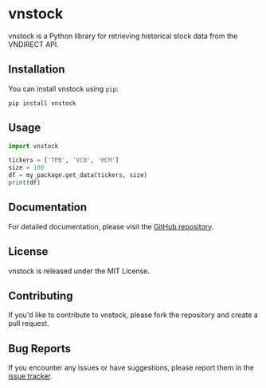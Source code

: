 # vnstock

vnstock is a Python library for retrieving historical stock data from the VNDIRECT API.

## Installation

You can install vnstock using `pip`:

```
pip install vnstock
```


## Usage

```python
import vnstock

tickers = ['TPB', 'VCB', 'HCM']
size = 100
df = my_package.get_data(tickers, size)
print(df)
```

## Documentation

For detailed documentation, please visit the [GitHub repository](https://github.com/nguyenngocbinh/vnstock).

## License

vnstock is released under the MIT License.

## Contributing

If you'd like to contribute to vnstock, please fork the repository and create a pull request.

## Bug Reports

If you encounter any issues or have suggestions, please report them in the [issue tracker](https://github.com/nguyenngocbinh/vnstock/issues).
